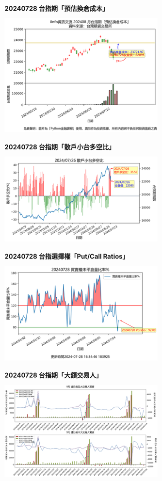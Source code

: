 ## 20240728 台指期「預估換倉成本」
![](images/txfcost.png)

## 20240728 台指期「散戶小台多空比」
![](images/bbiri.png)

## 20240728 台指選擇權「Put/Call Ratios」
![](images/pcratio.png)

## 20240728 台指期「大額交易人」
![](images/blocktrade.png)

